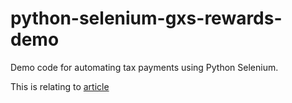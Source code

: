 # python-selenium-gxs-rewards-demo
Demo code for automating tax payments using Python Selenium.

This is relating to <a href="https://www.etan.dev/articles/automate-axs-payments-with-python-selenium-for-random-rewards-with-gxs-debit-card" target="_blank">article</a>
